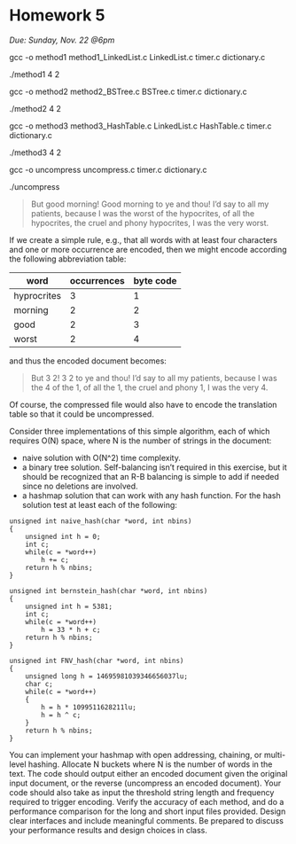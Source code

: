 # Homework 5

_Due: Sunday, Nov. 22 @6pm_

gcc -o method1 method1_LinkedList.c LinkedList.c timer.c dictionary.c

./method1 4 2


gcc -o method2 method2_BSTree.c BSTree.c timer.c dictionary.c

./method2 4 2


gcc -o method3 method3_HashTable.c LinkedList.c HashTable.c timer.c dictionary.c

./method3 4 2


gcc -o uncompress uncompress.c timer.c dictionary.c

./uncompress



>But good morning! Good morning to ye and thou! I’d say to all my patients, because I was the worst of the hypocrites, of all the hypocrites, the cruel and phony hypocrites, I was the very worst.

If we create a simple rule, e.g., that all words with at least four characters and one or more occurrence are encoded, then we might encode according the following abbreviation table:

| word        | occurrences | byte code |
|-------------|-------------|-----------|
| hyprocrites |      3      |     1     |
| morning     |      2      |     2     |
| good        |      2      |     3     |
| worst       |      2      |     4     |

and thus the encoded document becomes:

>But 3 2! 3 2 to ye and thou! I’d say to all my patients, because I was the 4 of the 1, of all the 1, the cruel and phony 1, I was the very 4.

Of course, the compressed file would also have to encode the translation table so that it could be uncompressed.

Consider three implementations of this simple algorithm, each of which requires O(N) space, where N is the number of strings in the document:
 
 * naive solution with O(N^2) time complexity.
 * a binary tree solution. Self-balancing isn’t required in this exercise, but it should be recognized that an R-B balancing is simple to add if needed since no deletions are involved.
 * a hashmap solution that can work with any hash function. For the hash solution test at least each of the following:

```
unsigned int naive_hash(char *word, int nbins)
{
    unsigned int h = 0;
    int c;
    while(c = *word++)
        h += c;
    return h % nbins;
}
```
```
unsigned int bernstein_hash(char *word, int nbins)
{
    unsigned int h = 5381;
    int c;
    while(c = *word++)
        h = 33 * h + c;
    return h % nbins;
}
```
```
unsigned int FNV_hash(char *word, int nbins)
{
    unsigned long h = 14695981039346656037lu;
    char c;
    while(c = *word++)
    {
        h = h * 1099511628211lu;
        h = h ^ c;
    }
    return h % nbins;
}
```
You can implement your hashmap with open addressing, chaining, or multi-level hashing. Allocate N buckets where N is the number of words in the text. The code should output either an encoded document given the original input document, or the reverse (uncompress an encoded document). Your code should also take as input the threshold string length and frequency required to trigger encoding. Verify the accuracy of each method, and do a performance comparison for the long and short input files provided. Design clear interfaces and include meaningful comments. Be prepared to discuss your performance results and design choices in class. 

